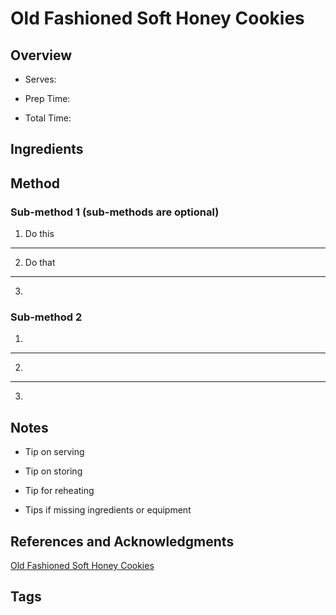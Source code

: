 # Old Fashioned Soft Honey Cookies

## Overview

- Serves:

- Prep Time:

- Total Time:

## Ingredients



## Method

### Sub-method 1 (sub-methods are optional)

1. Do this
---
2. Do that
---
3.

### Sub-method 2

1.
---
2.
---
3.

## Notes

- Tip on serving

- Tip on storing

- Tip for reheating

- Tips if missing ingredients or equipment

## References and Acknowledgments

[Old Fashioned Soft Honey Cookies](http://www.thesemisweetsisters.com/2018/09/25/old-fashioned-soft-honey-cookies/)

## Tags


